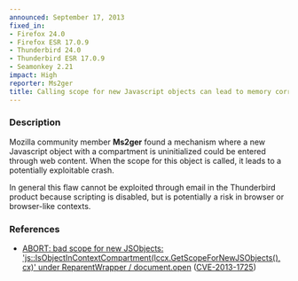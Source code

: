 ```yaml
---
announced: September 17, 2013
fixed_in:
- Firefox 24.0
- Firefox ESR 17.0.9
- Thunderbird 24.0
- Thunderbird ESR 17.0.9
- Seamonkey 2.21
impact: High
reporter: Ms2ger
title: Calling scope for new Javascript objects can lead to memory corruption
---
```


<h3>Description</h3>

<p>Mozilla community member <strong>Ms2ger</strong> found a mechanism where a
new Javascript object with a compartment is uninitialized could be entered
through web content. When the scope for this object is called, it leads to a
potentially exploitable crash. 
</p>

<p class="note">In general this flaw cannot be exploited through email in the
Thunderbird product because scripting is disabled, but is potentially a risk in
browser or browser-like contexts.</p>


<h3>References</h3>

<ul>
  <li><a href="https://bugzilla.mozilla.org/show_bug.cgi?id=876762">
       ABORT: bad scope for new JSObjects:
'js::IsObjectInContextCompartment(lccx.GetScopeForNewJSObjects(), cx)' under
ReparentWrapper / document.open</a> (<a href="http://cve.mitre.org/cgi-bin/cvename.cgi?name=CVE-2013-1725" class="ex-ref">CVE-2013-1725</a>)</li>
</ul>



